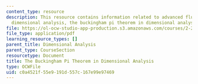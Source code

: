 ```yaml
---
content_type: resource
description: This resource contains information related to advanced fluid mechanics,
  dimensional analysis, the buckingham pi theorem in dimensional analysis.
file: https://ol-ocw-studio-app-production.s3.amazonaws.com/courses/2-25-advanced-fluid-mechanics-fall-2013/c0a4521f55e9191d557c167e99e97469_MIT2_25F13_The_Buckingham.pdf
file_type: application/pdf
learning_resource_types: []
parent_title: Dimensional Analysis
parent_type: CourseSection
resourcetype: Document
title: The Buckingham Pi Theorem in Dimensional Analysis
type: OCWFile
uid: c0a4521f-55e9-191d-557c-167e99e97469
---
```

